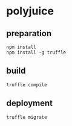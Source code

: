 # polyjuice

## preparation

```
npm install
npm install -g truffle
```
## build

```
truffle compile
```
## deployment

```
truffle migrate
```

